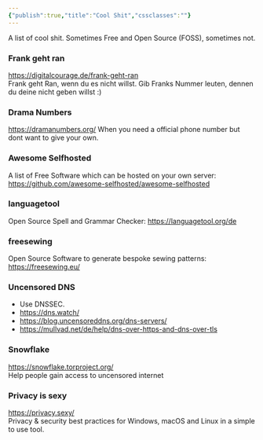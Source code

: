 ```yaml
---
{"publish":true,"title":"Cool Shit","cssclasses":""}
---
```


A list of cool shit. Sometimes Free and Open Source (FOSS), sometimes not.

### Frank geht ran
https://digitalcourage.de/frank-geht-ran  
Frank geht Ran, wenn du es nicht willst. Gib Franks Nummer leuten, dennen du deine nicht geben willst :)

### Drama Numbers
https://dramanumbers.org/
When you need a official phone number but dont want to give your own.  

### Awesome Selfhosted
A list of Free Software which can be hosted on your own server: https://github.com/awesome-selfhosted/awesome-selfhosted

### languagetool
Open Source Spell and Grammar Checker: https://languagetool.org/de

### freesewing
Open Source Software to generate bespoke sewing patterns: https://freesewing.eu/

### Uncensored DNS
- Use DNSSEC.
- https://dns.watch/
- https://blog.uncensoreddns.org/dns-servers/
- https://mullvad.net/de/help/dns-over-https-and-dns-over-tls

### Snowflake
https://snowflake.torproject.org/  
Help people gain access to uncensored internet

### Privacy is sexy
https://privacy.sexy/  
Privacy & security best practices for Windows, macOS and Linux in a simple to use tool.  